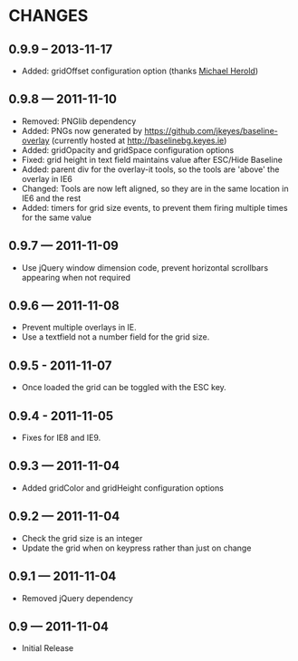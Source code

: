 # CHANGES


## 0.9.9 – 2013-11-17

* Added: gridOffset configuration option (thanks [Michael Herold](https://github.com/michaelherold))

## 0.9.8 — 2011-11-10

* Removed: PNGlib dependency
* Added: PNGs now generated by https://github.com/jkeyes/baseline-overlay (currently hosted at http://baselinebg.keyes.ie)
* Added: gridOpacity and gridSpace configuration options
* Fixed: grid height in text field maintains value after ESC/Hide Baseline
* Added: parent div for the overlay-it tools, so the tools are 'above' the overlay in IE6
* Changed: Tools are now left aligned, so they are in the same location in IE6 and the rest
* Added: timers for grid size events, to prevent them firing multiple times for the same value

## 0.9.7 — 2011-11-09 

* Use jQuery window dimension code, prevent horizontal scrollbars appearing when not required

## 0.9.6 — 2011-11-08

* Prevent multiple overlays in IE.
* Use a textfield not a number field for the grid size.

## 0.9.5 - 2011-11-07

* Once loaded the grid can be toggled with the ESC key.

## 0.9.4 - 2011-11-05

* Fixes for IE8 and IE9.

## 0.9.3 — 2011-11-04

* Added gridColor and gridHeight configuration options

## 0.9.2 — 2011-11-04

* Check the grid size is an integer
* Update the grid when on keypress rather than just on change

## 0.9.1 — 2011-11-04

* Removed jQuery dependency

## 0.9 — 2011-11-04

* Initial Release
